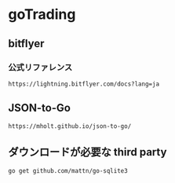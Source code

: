 # goTrading

## bitflyer

### 公式リファレンス

`https://lightning.bitflyer.com/docs?lang=ja`

## JSON-to-Go

`https://mholt.github.io/json-to-go/`

## ダウンロードが必要な third party

`go get github.com/mattn/go-sqlite3`

